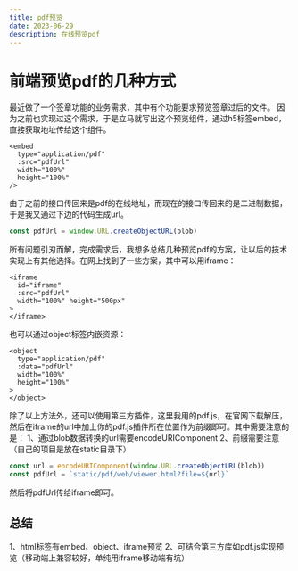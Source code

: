 ```yaml
---
title: pdf预览
date: 2023-06-29
description: 在线预览pdf
---
```


# 前端预览pdf的几种方式
最近做了一个签章功能的业务需求，其中有个功能要求预览签章过后的文件。
因为之前也实现过这个需求，于是立马就写出这个预览组件，通过h5标签embed，直接获取地址传给这个组件。

```vue
<embed
  type="application/pdf"
  :src="pdfUrl"
  width="100%"
  height="100%"
/>
```

由于之前的接口传回来是pdf的在线地址，而现在的接口传回来的是二进制数据，于是我又通过下边的代码生成url。

```ts
const pdfUrl = window.URL.createObjectURL(blob)
```

所有问题引刃而解，完成需求后，我想多总结几种预览pdf的方案，让以后的技术实现上有其他选择。在网上找到了一些方案，其中可以用iframe：

```vue
<iframe
  id="iframe"
  :src="pdfUrl"
  width="100%" height="500px"
>
</iframe>
```
也可以通过object标签内嵌资源：
```vue
<object
  type="application/pdf"
  :data="pdfUrl"
  width="100%"
  height="100%"
>
</object>
```
除了以上方法外，还可以使用第三方插件，这里我用的pdf.js，在官网下载解压，然后在iframe的url中加上你的pdf.js插件所在位置作为前缀即可。其中需要注意的是：
1、通过blob数据转换的url需要encodeURIComponent
2、前缀需要注意（自己的项目是放在static目录下）
```ts
const url = encodeURIComponent(window.URL.createObjectURL(blob))
const pdfUrl = `static/pdf/web/viewer.html?file=${url}`
```
然后将pdfUrl传给iframe即可。

## 总结
1、html标签有embed、object、iframe预览
2、可结合第三方库如pdf.js实现预览（移动端上兼容较好，单纯用iframe移动端有坑）
